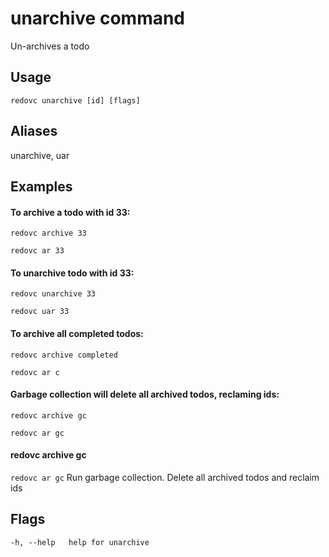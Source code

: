 # unarchive command
Un-archives a todo

## Usage

`redovc unarchive [id] [flags]`

## Aliases
  unarchive, uar

## Examples

#### To archive a todo with id 33:

`redovc archive 33`

`redovc ar 33`

#### To unarchive todo with id 33:

`redovc unarchive 33`

`redovc uar 33`

#### To archive all completed todos:

`redovc archive completed`

`redovc ar c`

#### Garbage collection will delete all archived todos, reclaming ids:

`redovc archive gc`

`redovc ar gc`

#### redovc archive gc

`redovc ar gc`
Run garbage collection. Delete all archived todos and reclaim ids


## Flags

`-h, --help   help for unarchive`